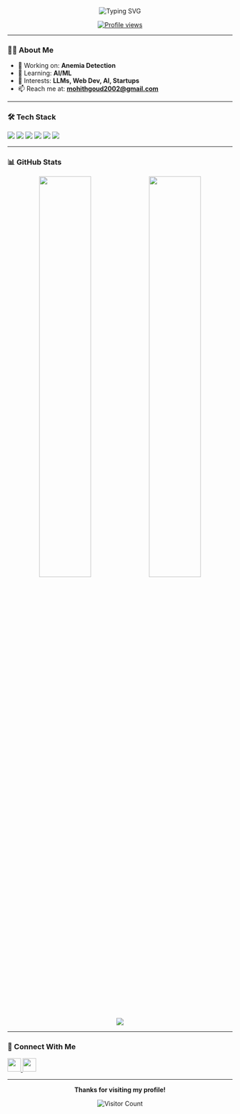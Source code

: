 
<!-- Header -->

<p align="center">
  <img src="https://readme-typing-svg.demolab.com?font=Fira+Code&duration=3000&pause=1000&center=true&vCenter=true&width=435&lines=Welcome+to+my+GitHub+Profile;I+love+building+cool+projects;Let%E2%80%99s+collaborate+on+tech+stuff" alt="Typing SVG" />
</p>

<p align="center">
  <a href="https://github.com/your-username">
    <img src="https://komarev.com/ghpvc/?username=Mohith202&style=for-the-badge&color=blue" alt="Profile views" />
  </a>
</p>

---

### 👨‍💻 About Me

- 🔭 Working on: **Anemia Detection**
- 🌱 Learning: **AI/ML**
- 🧠 Interests: **LLMs, Web Dev, AI, Startups**
- 📫 Reach me at: **mohithgoud2002@gmail.com**


---

### 🛠️ Tech Stack

<p align="left">
  <img src="https://skillicons.dev/icons?i=python,fastapi,react,js,ts,html,css,tailwind,git,pytorch,tensorflow,github,docker,linux,vscode,mysql,mongodb,postman" /> 
  <img src="https://img.shields.io/badge/OpenCV-5C3EE8?style=for-the-badge&logo=opencv&logoColor=white" />
  <img src="https://img.shields.io/badge/Matplotlib-3776AB?style=for-the-badge&logo=python&logoColor=white" />
  <img src="https://img.shields.io/badge/Seaborn-9E3FDB?style=for-the-badge&logo=python&logoColor=white" />
  <img src="https://img.shields.io/badge/PIL-%2300BFFF?style=for-the-badge&logo=python&logoColor=white" />
  <img src="https://img.shields.io/badge/SCRUM-ffb300?style=for-the-badge&logo=agora&logoColor=white" />
</p>

---

### 📊 GitHub Stats

<p align="center">
  <img width="48%" src="https://github-readme-stats.vercel.app/api?username=Mohith202&show_icons=true&theme=radical" />
  <img width="48%" src="https://github-readme-streak-stats.herokuapp.com/?user=Mohith202&theme=radical" />
</p>

<p align="center">
  <img src="https://github-readme-stats.vercel.app/api/top-langs/?username=Mohith202&layout=compact&theme=radical" />
</p>

---

### 🔗 Connect With Me

<p align="left">
  <a href="https://www.linkedin.com/in/k-mohith-goud-128483258/" target="_blank">
    <img src="https://skillicons.dev/icons?i=linkedin" height="30" />
  </a>
  <a href="mailto:mohithgoud2002@gmail.com" target="_blank">
    <img src="https://skillicons.dev/icons?i=gmail" height="30" />
  </a>

</p>

---

<p align="center">
  <b>Thanks for visiting my profile!</b><br/>
  <p align="center">
  <img src="https://count.getloli.com/get/@Mohith202?theme=rule34" alt="Visitor Count" />
</p>

</p>
